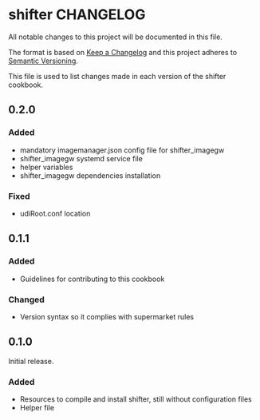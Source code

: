 # shifter CHANGELOG
All notable changes to this project will be documented in this file.

The format is based on [Keep a Changelog](http://keepachangelog.com/) and this project adheres to [Semantic Versioning](http://semver.org/).

This file is used to list changes made in each version of the shifter cookbook.

## 0.2.0

### Added

- mandatory imagemanager.json config file for shifter_imagegw
- shifter_imagegw systemd service file
- helper variables
- shifter_imagegw dependencies installation

### Fixed

- udiRoot.conf location

## 0.1.1

### Added

- Guidelines for contributing to this cookbook

### Changed

- Version syntax so it complies with supermarket rules

## 0.1.0

Initial release.

### Added

- Resources to compile and install shifter, still without configuration files
- Helper file
